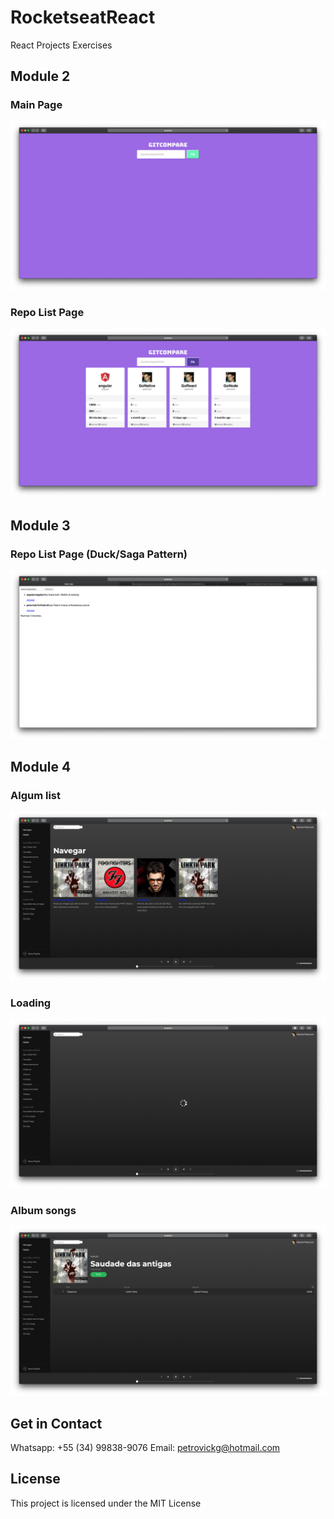 # RocketseatReact

React Projects Exercises

## Module 2

### Main Page

![MainPage](https://raw.githubusercontent.com/petrovick/GoReact/master/module2/SolutionItems/Images/image1_mainpage.png)

### Repo List Page

![MainPage](https://raw.githubusercontent.com/petrovick/GoReact/master/module2/SolutionItems/Images/image2_repolist.png)

## Module 3

### Repo List Page (Duck/Saga Pattern)

![MainPage](https://raw.githubusercontent.com/petrovick/GoReact/master/module3/SolutionItems/Images/Image1_patterns.png)

## Module 4

### Algum list

![MainPage](https://raw.githubusercontent.com/petrovick/GoReact/master/module4/SolutionItems/Images/image1_mainpage.png)

### Loading

![MainPage](https://raw.githubusercontent.com/petrovick/GoReact/master/module4/SolutionItems/Images/image2_loading.png)

### Album songs

![MainPage](https://raw.githubusercontent.com/petrovick/GoReact/master/module4/SolutionItems/Images/image3_albumsongs.png)

## Get in Contact

Whatsapp: +55 (34) 99838-9076
Email: petrovickg@hotmail.com

## License

This project is licensed under the MIT License
